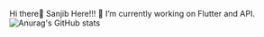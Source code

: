 Hi there👋 Sanjib Here!!!
🔭 I’m currently working on Flutter and API.
![Anurag's GitHub stats](https://github-readme-stats.vercel.app/api?username=SanjibLimbu&show_icons=true&theme=dark)

